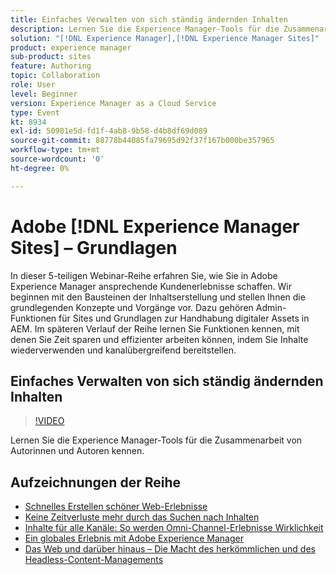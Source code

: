 ```yaml
---
title: Einfaches Verwalten von sich ständig ändernden Inhalten
description: Lernen Sie die Experience Manager-Tools für die Zusammenarbeit von Autorinnen und Autoren kennen.
solution: "[!DNL Experience Manager],[!DNL Experience Manager Sites]"
product: experience manager
sub-product: sites
feature: Authoring
topic: Collaboration
role: User
level: Beginner
version: Experience Manager as a Cloud Service
type: Event
kt: 8934
exl-id: 50981e5d-fd1f-4ab8-9b58-d4b8df69d089
source-git-commit: 88778b44085fa79695d92f37f167b000be357965
workflow-type: tm+mt
source-wordcount: '0'
ht-degree: 0%

---
```


# Adobe [!DNL Experience Manager Sites] – Grundlagen

In dieser 5-teiligen Webinar-Reihe erfahren Sie, wie Sie in Adobe Experience Manager ansprechende Kundenerlebnisse schaffen. Wir beginnen mit den Bausteinen der Inhaltserstellung und stellen Ihnen die grundlegenden Konzepte und Vorgänge vor. Dazu gehören Admin-Funktionen für Sites und Grundlagen zur Handhabung digitaler Assets in AEM. Im späteren Verlauf der Reihe lernen Sie Funktionen kennen, mit denen Sie Zeit sparen und effizienter arbeiten können, indem Sie Inhalte wiederverwenden und kanalübergreifend bereitstellen.

## Einfaches Verwalten von sich ständig ändernden Inhalten

>[!VIDEO](https://video.tv.adobe.com/v/336984/?quality=12&learn=on&hidetitle=true)

Lernen Sie die Experience Manager-Tools für die Zusammenarbeit von Autorinnen und Autoren kennen.

## Aufzeichnungen der Reihe

* [Schnelles Erstellen schöner Web-Erlebnisse](authoring-fundamentals.md)
* [Keine Zeitverluste mehr durch das Suchen nach Inhalten](media-library-administration.md)
* [Inhalte für alle Kanäle: So werden Omni-Channel-Erlebnisse Wirklichkeit](omnichannel-experiences.md)
* [Ein globales Erlebnis mit Adobe Experience Manager](multi-site-management-web-translation.md)
* [Das Web und darüber hinaus – Die Macht des herkömmlichen und des Headless-Content-Managements](traditional-headless-content-management.md)
